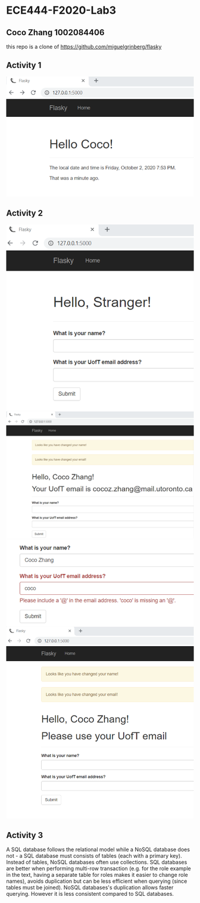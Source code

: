 # ECE444-F2020-Lab3

## Coco Zhang 1002084406
this repo is a clone of https://github.com/miguelgrinberg/flasky

## Activity 1
![Alt text](images/1-1.png?raw=true "Screenshot for Activity 1")

## Activity 2
![Alt text](images/2-1.png?raw=true "Screenshot 1 for Activity 2")
![Alt text](images/2-2.png?raw=true "Screenshot 2 for Activity 2")
![Alt text](images/2-3.png?raw=true "Screenshot 3 for Activity 2")
![Alt text](images/2-4.png?raw=true "Screenshot 4 for Activity 2")

## Activity 3
A SQL database follows the relational model while a NoSQL database does not - a SQL database must consists of tables (each with a primary key).
Instead of tables, NoSQL databases often use collections. 
SQL databases are better when performing multi-row transaction (e.g. for the role example in the text, having a separate table for roles makes it easier to change role names), avoids duplication but can be less efficient when querying (since tables must be joined).
NoSQL databases's duplication allows faster querying. However it is less consistent compared to SQL databases.
